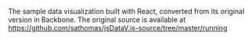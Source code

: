 The sample data visualization built with React, converted from its original version in Backbone.
The original source is available at https://github.com/sathomas/jsDataV.is-source/tree/master/running
